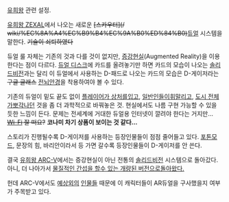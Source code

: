 [유희왕](%EC%9C%A0%ED%9D%AC%EC%99%95.md) 관련 설정.

[유희왕 ZEXAL](%EC%9C%A0%ED%9D%AC%EC%99%95%20ZEXAL.md)에서 나오는 새로운 <del>[스카우터](/
wiki/%EC%8A%A4%EC%B9%B4%EC%9A%B0%ED%84%B0)</del>[듀얼](%EB%93%80%EC%96%BC.md)
시스템을 말한다. <del>기술이 쇠퇴하였다</del>

듀얼 룰 자체는 기존의 것과 다를 것이 없지만,
[증강현실](%EC%A6%9D%EA%B0%95%ED%98%84%EC%8B%A4.md)(Augmented Reality)을 이용한다는
점이 다르다. [듀얼 디스크](%EB%93%80%EC%96%BC%20%EB%94%94%EC%8A%A4%ED%81%AC.md)에 카드를
올려놓기만 하면 카드의 모습이 나오는 [솔리드비전](%EC%86%94%EB%A6%AC%EB%93%9C%20%EB%B9%84%EC%A0%84.md)과는 달리 이 듀얼에서 사용하는
D-패드로 나오는 카드의 모습은 D-게이저라는 <del>구글 글래스</del> [전뇌안경](%EC%A0%84%EB%87%8C%20%EC%95%88%EA%B2%BD.md)을 착용하여야 볼 수 있다.

기존의 듀얼이 밑도 끝도 없이 [플레이어가 상처를입고](%EC%96%B4%EB%91%A0%EC%9D%98%20%EA%B2%8C%EC%9E%84.md), [일반인들이휘말리고](%EC%A7%80%EB%B0%95%EC%8B%A0.md), [도시 전체가뽀각나던](%EC%95%84%ED%8F%AC%EB%A6%AC%EC%95%84.md) 것을 좀 더 과학적으로 바꿔놓은 것. 현실에서도
나름 구현 가능할 수 있을 듯한 느낌이 든다. 문제는 전세계에 거대한 듀얼용 인터넷이 깔려야 한다는 거지만… <del>[Wi-Fi](Wi-Fi.md) 잘 떠요?</del> **코나미 차기 상품이 보이는 것 같다…**

스토리가 진행될수록 D-게이저를 사용하는 등장인물들이 점점 줄어들고 있다. [포톤모드](%ED%8F%AC%ED%86%A4%20%EB%AA%A8%EB%93%9C.md), 문장의 힘, 바리안이라서 등 가면 갈수록
등장인물들이 D-게이저를 안 쓴다.

결국 [유희왕 ARC-V](%EC%9C%A0%ED%9D%AC%EC%99%95%20ARC-V.md)에서는 증강현실이 아닌 전통의 [솔리드비전](%EC%86%94%EB%A6%AC%EB%93%9C%20%EB%B9%84%EC%A0%84.md) 시스템으로 돌아갔다. 아니, 더
나아가서 [물질적인 간섭을 할수 있는 개량된 버전으로돌아왔다.](%EC%95%A1%EC%85%98%20%EB%93%80%EC%96%BC.md)

헌데 ARC-V에서도 [예상외의](%EC%9C%A0%ED%86%A0%28%EC%9C%A0%ED%9D%AC%EC%99%95%29.md) 
[인물들](%EC%BF%A0%EB%A1%9C%EC%82%AC%ED%82%A4%20%EC%8A%8C%28%EC%9C%A0%ED%9D%AC%EC%99%95%29.md) 때문에 이 캐릭터들이 AR듀얼을 구사했을지 여부가 주목받고 있다.

